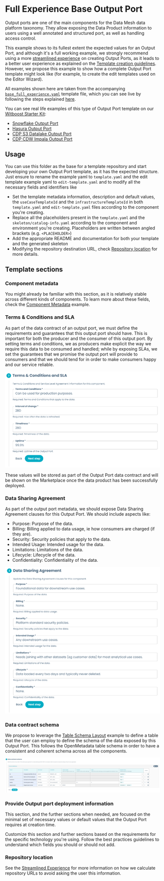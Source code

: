# Full Experience Base Output Port

Output ports are one of the main components for the Data Mesh data platform taxonomy. They allow exposing the Data Product information to users using a well annotated and structured port, as well as handling access control.

This example shows to its fullest extent the expected values for an Output Port, and although it's a full working example, we strongly recommend using a more [streamlined experience](../StreamlinedExperience/streamlinedExperience.md) on creating Output Ports, as it leads to a better user experience as explained on the [Template creation guidelines](../../../../guidelines.md). However, we propose this example to show how a complete Output Port template might look like (for example, to create the edit templates used on the Editor Wizard).

All examples shown here are taken from the accompanying [`base_full_experience.yaml`](base_full_experience.yaml) template file, which you can see live by following the steps explained [here](../../../README.md#usage).

You can see real life examples of this type of Output Port template on our [Witboost Starter Kit](https://github.com/agile-lab-dev/witboost-starter-kit):

- [Snowflake Output Port](https://github.com/agile-lab-dev/witboost-snowflake-output-port-template)
- [Hasura Output Port](https://github.com/agile-lab-dev/witboost-hasura-output-port-template)
- [CDP S3 Datalake Output Port](https://github.com/agile-lab-dev/witboost-cdp-dl-s3-output-port-template/blob/master/template.yaml)
- [CDP CDW Impala Output Port](https://github.com/agile-lab-dev/witboost-cdp-cdw-impala-output-port-template)

## Usage

You can use this folder as the base for a template repository and start developing your own Output Port template, as it has the expected structure. Just ensure to rename the example yaml to `template.yaml` and the edit template example yaml to `edit-template.yaml` and to modify all the necessary fields and identifiers like

- Set the template metadata information, description and default values, the `useCaseTemplateId` and the `infrastructureTemplateId` in both `template.yaml` and `edit-template.yaml` files according to the component you're creating.
- Replace all the placeholders present in the `template.yaml` and the `skeleton/catalog-info.yaml` according to the component and environment you're creating. Placeholders are written between angled brackets (e.g. `<PLACEHOLDER>`)
- Add the appropriate README and documentation for both your template and the generated skeleton
- Modifying the repository destination URL, check [Repository location](#repository-location) for more details.

## Template sections

### Component metadata

You might already be familiar with this section, as it is relatively stable across different kinds of components. To learn more about these fields, check the [Component Metadata](../../ComponentMetadata/componentMetadata.md) example.

### Terms & Conditions and SLA

As part of the data contract of an output port, we must define the requirements and guarantees that this output port should have. This is important for both the producer and the consumer of this output port. By setting terms and conditions, we as producers make explicit the way we require this data to be consumed and handled; while by exposing SLAs, we set the guarantees that we promise the output port will provide to consumers and that we should tend for in order to make consumers happy and our service reliable.

![termsNConditionsSLA.png](img/termsNConditionsSLA.png)

These values will be stored as part of the Output Port data contract and will be shown on the Marketplace once the data product has been successfully deployed.

### Data Sharing Agreement

As part of the output port metadata, we should expose Data Sharing Agreement clauses for this Output Port. We should include aspects like:

- Purpose: Purpose of the data.
- Billing: Billing applied to data usage, ie how consumers are charged (if they are).
- Security: Security policies that apply to the data.
- Intended Usage: Intended usage for the data.
- Limitations: Limitations of the data.
- Lifecycle: Lifecycle of the data.
- Confidentiality: Confidentiality of the data.

![dataSharingAgreement.png](img/dataSharingAgreement.png)

### Data contract schema

We propose to leverage the [Table Schema Layout](../../../TableSchemaLayout/tableSchemaLayout.md) example to define a table that the user can employ to define the schema of the data exposed by this Output Port. This follows the OpenMetadata table schema in order to have a consistent and coherent schema across all the components.

![data_contract_schema.png](img/data_contract_schema.png)

### Provide Output port deployment information

This section, and the further sections when needed, are focused on the minimal set of necessary values or default values that the Output Port requires at creation time.

Customize this section and further sections based on the requirements for the specific technology you're using. Follow the best practices guidelines to understand which fields you should or should not add. 

### Repository location

See the [Streamlined Experience](../StreamlinedExperience/streamlinedExperience.md#repository-location) for more information on how we calculate repository URLs to avoid asking the user this information.
